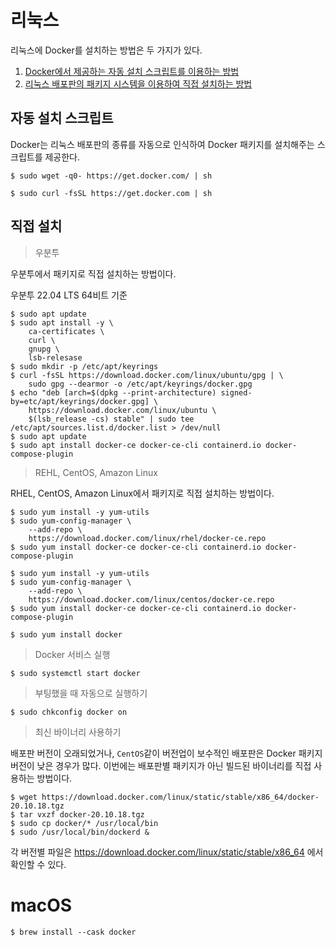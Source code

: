 # 리눅스

리눅스에 Docker를 설치하는 방법은 두 가지가 있다.

1. [Docker에서 제공하는 자동 설치 스크립트를 이용하는 방법](#자동-설치-스크립트)
2. [리눅스 배포판의 패키지 시스템을 이용하여 직접 설치하는 방법](#직접-설치)

## 자동 설치 스크립트

Docker는 리눅스 배포판의 종류를 자동으로 인식하여 Docker 패키지를 설치해주는 스크립트를 제공한다.

```wget
$ sudo wget -q0- https://get.docker.com/ | sh
```

```curl
$ sudo curl -fsSL https://get.docker.com | sh
```

## 직접 설치

> 우분투

우분투에서 패키지로 직접 설치하는 방법이다.

우분투 22.04 LTS 64비트 기준

```
$ sudo apt update
$ sudo apt install -y \
	ca-certificates \
	curl \
	gnupg \
	lsb-relesase
$ sudo mkdir -p /etc/apt/keyrings
$ curl -fsSL https://download.docker.com/linux/ubuntu/gpg | \
	sudo gpg --dearmor -o /etc/apt/keyrings/docker.gpg
$ echo "deb [arch=$(dpkg --print-architecture) signed-by=etc/apt/keyrings/docker.gpg] \
	https://download.docker.com/linux/ubuntu \
	$(lsb_release -cs) stable" | sudo tee /etc/apt/sources.list.d/docker.list > /dev/null
$ sudo apt update
$ sudo apt install docker-ce docker-ce-cli containerd.io docker-compose-plugin
```

> REHL, CentOS, Amazon Linux

RHEL, CentOS, Amazon Linux에서 패키지로 직접 설치하는 방법이다.

```RHEL
$ sudo yum install -y yum-utils
$ sudo yum-config-manager \
	--add-repo \
	https://download.docker.com/linux/rhel/docker-ce.repo
$ sudo yum install docker-ce docker-ce-cli containerd.io docker-compose-plugin
```

```CentOS Stream 9
$ sudo yum install -y yum-utils
$ sudo yum-config-manager \
	--add-repo \
	https://download.docker.com/linux/centos/docker-ce.repo
$ sudo yum install docker-ce docker-ce-cli containerd.io docker-compose-plugin
```

```Amazon Linux
$ sudo yum install docker
```

> Docker 서비스 실행

```
$ sudo systemctl start docker
```

> 부팅했을 때 자동으로 실행하기

```
$ sudo chkconfig docker on
```

> 최신 바이너리 사용하기

배포판 버전이 오래되었거나, `CentOS`같이 버전업이 보수적인 배포판은 Docker 패키지 버전이 낮은 경우가 많다. 이번에는 배포판별 패키지가 아닌 빌드된 바이너리를 직접 사용하는 방법이다.

```
$ wget https://download.docker.com/linux/static/stable/x86_64/docker-20.10.18.tgz
$ tar vxzf docker-20.10.18.tgz
$ sudo cp docker/* /usr/local/bin
$ sudo /usr/local/bin/dockerd &
```

각 버전별 파일은 https://download.docker.com/linux/static/stable/x86_64 에서 확인할 수 있다.

# macOS

```
$ brew install --cask docker
```